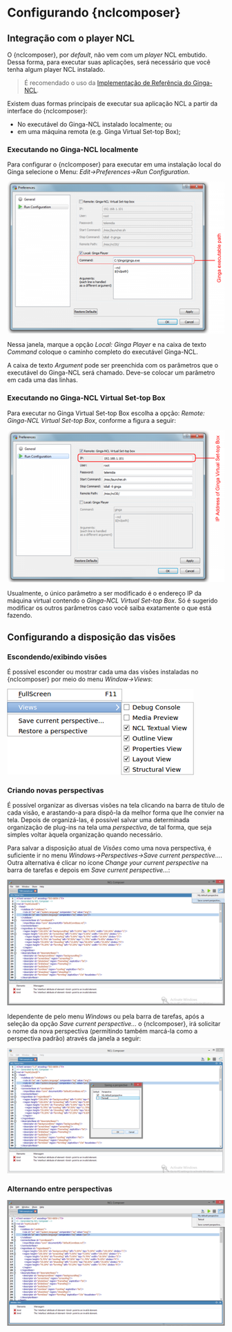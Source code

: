 # Configurando {nclcomposer}
## Integração com o player NCL 

O {nclcomposer}, por _default_, não vem com um _player_ NCL embutido. Dessa
forma, para executar suas aplicações, será necessário que você tenha algum
player NCL instalado.

  > É recomendado o uso da [Implementação de Referência do
  > Ginga-NCL](http://www.ginga.org.br).


Existem duas formas principais de executar sua aplicação NCL a partir da
interface do {nclcomposer}:

 * No executável do Ginga-NCL instalado localmente; ou
 * em uma máquina remota (e.g. Ginga Virtual Set-top Box);


### Executando no Ginga-NCL localmente 
Para configurar o {nclcomposer} para executar em uma instalação local do Ginga
selecione o Menu: _Edit->Preferences->Run Configuration_.

![](../img/nclcomposer-run-config-local.png "Execução local.")

Nessa janela, marque a opção _Local: Ginga Player_ e na caixa de texto
_Command_ coloque o caminho completo do executável Ginga-NCL.

A caixa de texto _Argument_ pode ser preenchida com os parâmetros que o
executável do Ginga-NCL será chamado. Deve-se colocar um parâmetro em cada
uma das linhas.

### Executando no Ginga-NCL Virtual Set-top Box 
Para executar no Ginga Virtual Set-top Box escolha a opção: _Remote: Ginga-NCL
Virtual Set-top Box_, conforme a figura a seguir:

![](../img/nclcomposer-run-config-remote.png "Configuração para executar aplicação no _Ginga-NCL Virtual Set-top Box_.")

Usualmente, o único parâmetro a ser modificado é o endereço IP da máquina
virtual contendo o _Ginga-NCL Virtual Set-top Box_. Só é sugerido modificar os
outros parâmetros caso você saiba exatamente o que está fazendo.

## Configurando a disposição das visões 

### Escondendo/exibindo visões 
É possível esconder ou mostrar cada uma das visões instaladas no {nclcomposer}
por meio do menu _Window->Views_:

![](../img/nclcomposer-menu-hide-show-views.png "Menu para mostrar esconder visões.")

### Criando novas perspectivas 

É possível organizar as diversas visões na tela clicando na barra de
título de cada visão, e arastando-a para dispô-la da melhor forma que lhe 
convier na tela. Depois de organizá-las, é possível salvar uma determinada
organização de plug-ins na tela uma *perspectiva*, de tal forma, que seja 
simples voltar àquela organização quando necessário.

Para salvar a disposição atual de _Visões_ como uma nova perspectiva, é
suficiente ir no menu _Windows->Perspectives->Save current perspective..._.
Outra alternativa é clicar no ícone _Change your current perspective_ na barra
de tarefas e depois em _Save current perspective..._:

![](../img/nclcomposer-save-perspective-1.png "Salvando disposição corrente como uma nova perspectiva.")

Idependente de pelo menu _Windows_ ou pela barra de tarefas, após a seleção da
opção _Save current perspective..._ o {nclcomposer}, irá solicitar o nome da
nova perspectiva (permitindo também marcá-la como a perspectiva padrão) através 
da janela a seguir:

![](../img/nclcomposer-save-perspective-2.png "Menu para mostrar esconder visões.")

### Alternando entre perspectivas 

![](../img/nclcomposer-save-perspective-3.png "Alternando entre perspectivas")

